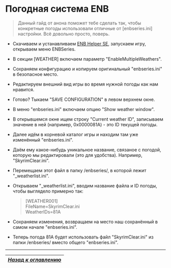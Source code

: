 # Погодная система ENB

> Данный гайд от анона поможет тебе сделать так, чтобы конкретные погоды использовали отличные от [enbseries.ini] настройки. Всё довольно просто, поверь.

+ Скачиваем и устанавливаем [ENB Helper SE](https://www.nexusmods.com/skyrimspecialedition/mods/23174), запускаем игру, открываем меню ENBSeries.
+ В секции [WEATHER] включаем параметр "EnableMultipleWeathers".
+ Сохраняем конфигурацию и копируем оригинальный "enbseries.ini" в безопасное место.
+ Редактируем внешний вид игры во время нужной погоды как нам нравится.
+ Готово? Тыкаем "SAVE CONFIGURATION" в левом верхнем окне.
+ В меню "enbseries.ini" включаем опцию "Show weather window".
+ В открывшемся окне ищем строку "Current weather ID", записываем значение в ней (например, 0x0000081A) - это ID текущей погоды.
+ Далее идём в корневой каталог игры и находим там уже изменённый "enbseries.ini".
+ Даём ему какое-нибудь уникальное название, связаное с погодой, которую мы редактировали (это для удобства). Например, "SkyrimClear.ini".
+ Перемещаем этот файл в папку /enbseries/, в которой лежит "_weatherlist.ini".
+ Открываем "_weatherlist.ini", вводим название файла и ID погоды, чтобы выглядело примерно так:

    > [WEATHER001]  
    > FileName=SkyrimClear.ini  
    > WeatherIDs=81A

+ Сохраняем изменения, возвращаем на место наш сохранённый в самом начале "enbseries.ini".
+ Теперь погода 81A будет использовать файл "SkyrimClear.ini" из папки /enbseries/ вместо общего "enbseries.ini".

------

|[*Назад к оглавлению*](../01_Оглавление.md)|
|:---:|

